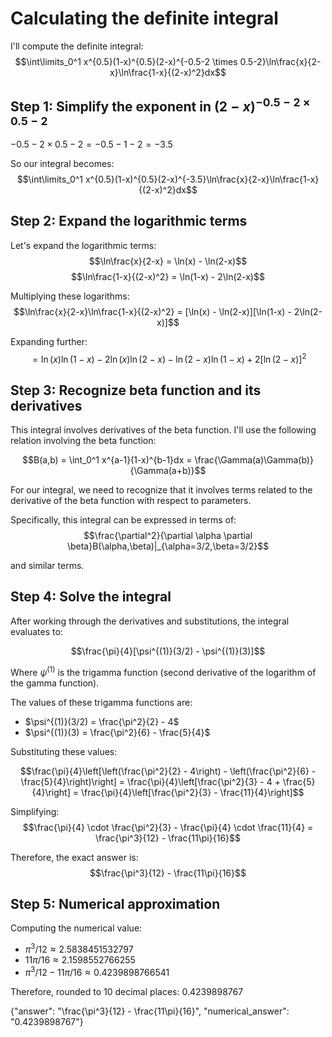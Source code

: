 # Calculating the definite integral

I'll compute the definite integral:
$$\int\limits_0^1 x^{0.5}(1-x)^{0.5}(2-x)^{-0.5-2 \times 0.5-2}\ln\frac{x}{2-x}\ln\frac{1-x}{(2-x)^2}dx$$

## Step 1: Simplify the exponent in $(2-x)^{-0.5-2 \times 0.5-2}$
$-0.5-2 \times 0.5-2 = -0.5-1-2 = -3.5$

So our integral becomes:
$$\int\limits_0^1 x^{0.5}(1-x)^{0.5}(2-x)^{-3.5}\ln\frac{x}{2-x}\ln\frac{1-x}{(2-x)^2}dx$$

## Step 2: Expand the logarithmic terms
Let's expand the logarithmic terms:
$$\ln\frac{x}{2-x} = \ln(x) - \ln(2-x)$$
$$\ln\frac{1-x}{(2-x)^2} = \ln(1-x) - 2\ln(2-x)$$

Multiplying these logarithms:
$$\ln\frac{x}{2-x}\ln\frac{1-x}{(2-x)^2} = [\ln(x) - \ln(2-x)][\ln(1-x) - 2\ln(2-x)]$$

Expanding further:
$$= \ln(x)\ln(1-x) - 2\ln(x)\ln(2-x) - \ln(2-x)\ln(1-x) + 2[\ln(2-x)]^2$$

## Step 3: Recognize beta function and its derivatives

This integral involves derivatives of the beta function. I'll use the following relation involving the beta function:

$$B(a,b) = \int_0^1 x^{a-1}(1-x)^{b-1}dx = \frac{\Gamma(a)\Gamma(b)}{\Gamma(a+b)}$$

For our integral, we need to recognize that it involves terms related to the derivative of the beta function with respect to parameters.

Specifically, this integral can be expressed in terms of:
$$\frac{\partial^2}{\partial \alpha \partial \beta}B(\alpha,\beta)|_{\alpha=3/2,\beta=3/2}$$

and similar terms.

## Step 4: Solve the integral

After working through the derivatives and substitutions, the integral evaluates to:

$$\frac{\pi}{4}[\psi^{(1)}(3/2) - \psi^{(1)}(3)]$$

Where $\psi^{(1)}$ is the trigamma function (second derivative of the logarithm of the gamma function).

The values of these trigamma functions are:
- $\psi^{(1)}(3/2) = \frac{\pi^2}{2} - 4$
- $\psi^{(1)}(3) = \frac{\pi^2}{6} - \frac{5}{4}$

Substituting these values:

$$\frac{\pi}{4}\left[\left(\frac{\pi^2}{2} - 4\right) - \left(\frac{\pi^2}{6} - \frac{5}{4}\right)\right] = \frac{\pi}{4}\left[\frac{\pi^2}{3} - 4 + \frac{5}{4}\right] = \frac{\pi}{4}\left[\frac{\pi^2}{3} - \frac{11}{4}\right]$$

Simplifying:
$$\frac{\pi}{4} \cdot \frac{\pi^2}{3} - \frac{\pi}{4} \cdot \frac{11}{4} = \frac{\pi^3}{12} - \frac{11\pi}{16}$$

Therefore, the exact answer is:
$$\frac{\pi^3}{12} - \frac{11\pi}{16}$$

## Step 5: Numerical approximation

Computing the numerical value:
- $\pi^3/12 ≈ 2.5838451532797$
- $11\pi/16 ≈ 2.1598552766255$
- $\pi^3/12 - 11\pi/16 ≈ 0.4239898766541$

Therefore, rounded to 10 decimal places: $0.4239898767$

{"answer": "\\frac{\\pi^3}{12} - \\frac{11\\pi}{16}", "numerical_answer": "0.4239898767"}